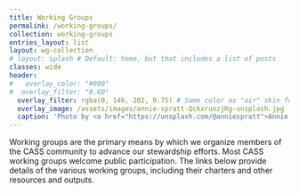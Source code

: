 ```yaml
---
title: Working Groups
permalink: /working-groups/
collection: working-groups
entries_layout: list
layout: wg-collection
# layout: splash # Default: home, but that includes a list of posts
classes: wide
header:
#   overlay_color: "#000"
#  overlay_filter: "0.60"
  overlay_filter: rgba(0, 146, 202, 0.75) # Same color as "air" skin footer
  overlay_image: /assets/images/annie-spratt-QckxruozjRg-unsplash.jpg
  caption: 'Photo by <a href="https://unsplash.com/@anniespratt">Annie Spratt</a> on <a href="https://unsplash.com/photos/group-of-people-using-laptop-computer-QckxruozjRg">Unsplash</a>'
---
```

Working groups are the primary means by which we organize members of the CASS community to advance our stewardship efforts.  Most CASS working groups welcome public participation. The links below provide details of the various working groups, including their charters and other resources and outputs.